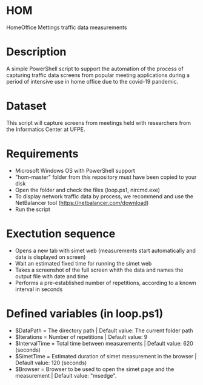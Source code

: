 # HOM
HomeOffice Mettings traffic data measurements

# Description

A simple PowerShell script to support the automation of the process of capturing traffic data screens from popular meeting applications during a period of intensive use in home office due to the covid-19 pandemic.

# Dataset
This script will capture screens from meetings held with researchers from the Informatics Center at UFPE.

# Requirements

- Microsoft Windows OS with PowerShell support
- "hom-master" folder from this repository must have been copied to your disk
- Open the folder and check the files (loop.ps1, nircmd.exe)
- To display network traffic data by process, we recommend and use the NetBalancer tool (https://netbalancer.com/download)
- Run the script

# Exectution sequence

- Opens a new tab with simet web (measurements start automatically and data is displayed on screen)
- Wait an estimated fixed time for running the simet web
- Takes a screenshot of the full screen whith the data and names the output file with date and time
- Performs a pre-established number of repetitions, according to a known interval in seconds


# Defined variables (in loop.ps1)

- $DataPath = The directory path | Default value: The current folder path
- $Iterations = Number of repetitions | Default value: 9
- $IntervalTime = Total time between measurements | Default value: 620 (seconds)
- $SimetTime = Estimated duration of simet measurement in the browser | Default value: 120 (seconds)
- $Browser = Browser to be used to open the simet page and the measurement | Default value: "msedge".
